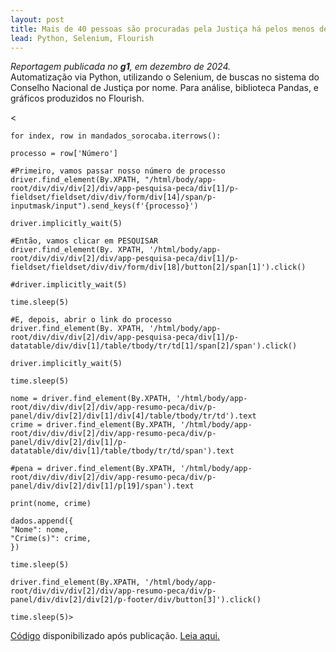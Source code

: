 ```yaml
---
layout: post
title: Mais de 40 pessoas são procuradas pela Justiça há pelos menos dez anos na região de Sorocaba, indicam dados do CNJ
lead: Python, Selenium, Flourish 
---
```

*Reportagem publicada no **g1**, em dezembro de 2024.* 
<br>
Automatização via Python, utilizando o Selenium, de buscas no sistema do Conselho Nacional de Justiça por nome. Para análise, biblioteca Pandas, e gráficos produzidos no Flourish.
<br>


<   

    for index, row in mandados_sorocaba.iterrows():
    
    processo = row['Número']
        
    #Primeiro, vamos passar nosso número de processo
    driver.find_element(By.XPATH, "/html/body/app-root/div/div/div[2]/div/app-pesquisa-peca/div[1]/p-fieldset/fieldset/div/div/form/div[14]/span/p-inputmask/input").send_keys(f'{processo}')
    
    driver.implicitly_wait(5)
    
    #Então, vamos clicar em PESQUISAR
    driver.find_element(By. XPATH, '/html/body/app-root/div/div/div[2]/div/app-pesquisa-peca/div[1]/p-fieldset/fieldset/div/div/form/div[18]/button[2]/span[1]').click()
   
    #driver.implicitly_wait(5)
    
    time.sleep(5)

    #E, depois, abrir o link do processo
    driver.find_element(By. XPATH, '/html/body/app-root/div/div/div[2]/div/app-pesquisa-peca/div[1]/p-datatable/div/div[1]/table/tbody/tr/td[1]/span[2]/span').click()
    
    driver.implicitly_wait(5)
    
    time.sleep(5)

    nome = driver.find_element(By.XPATH, '/html/body/app-root/div/div/div[2]/div/app-resumo-peca/div/p-panel/div/div[2]/div[1]/div[4]/table/tbody/tr/td').text
    crime = driver.find_element(By.XPATH, '/html/body/app-root/div/div/div[2]/div/app-resumo-peca/div/p-panel/div/div[2]/div[1]/p-datatable/div/div[1]/table/tbody/tr/td/span').text
    
    #pena = driver.find_element(By.XPATH, '/html/body/app-root/div/div/div[2]/div/app-resumo-peca/div/p-panel/div/div[2]/div[1]/p[19]/span').text

    print(nome, crime)

    dados.append({
    "Nome": nome,
    "Crime(s)": crime,
    })
    
    time.sleep(5)
    
    driver.find_element(By.XPATH, '/html/body/app-root/div/div/div[2]/div/app-resumo-peca/div/p-panel/div/div[2]/div[2]/p-footer/div/button[3]').click()
   
    time.sleep(5)> 

[Código](https://github.com/mtharruda/bnmp-scraper) disponibilizado após publicação. 
[Leia aqui.](https://g1.globo.com/sp/sorocaba-jundiai/noticia/2024/12/09/mais-de-40-pessoas-sao-procuradas-pela-justica-ha-pelos-menos-dez-anos-na-regiao-de-sorocaba-indicam-dados-do-cnj.ghtml)

[^fn-sample]: Handy! Now click the return link to go back.
